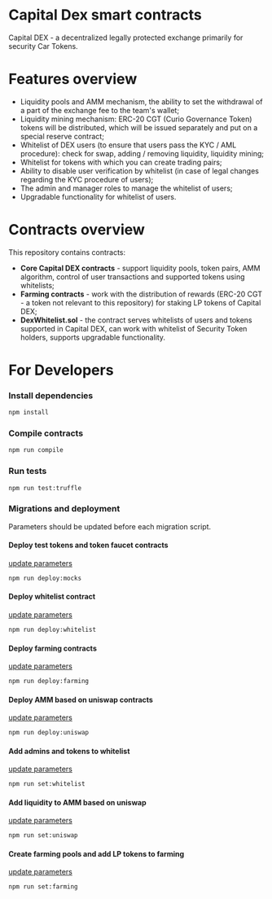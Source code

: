 # Capital Dex smart contracts

Capital DEX - a decentralized legally protected exchange primarily for security Car Tokens.

# Features overview

- Liquidity pools and AMM mechanism, the ability to set the withdrawal of a part of the exchange fee to the team's wallet;
- Liquidity mining mechanism: ERC-20 CGT (Curio Governance Token) tokens will be distributed, which will be issued separately and put on a special reserve contract;
- Whitelist of DEX users (to ensure that users pass the KYC / AML procedure): check for swap, adding / removing liquidity, liquidity mining;
- Whitelist for tokens with which you can create trading pairs;
- Ability to disable user verification by whitelist (in case of legal changes regarding the KYC procedure of users);
- The admin and manager roles to manage the whitelist of users;
- Upgradable functionality for whitelist of users.

# Contracts overview

This repository contains contracts:
- **Core Capital DEX contracts** - support liquidity pools, token pairs, AMM algorithm, control of user transactions and supported tokens using whitelists;
- **Farming contracts** - work with the distribution of rewards (ERC-20 CGT - a token not relevant to this repository) for staking LP tokens of Capital DEX;
- **DexWhitelist.sol** - the contract serves whitelists of users and tokens supported in Capital DEX, can work with whitelist of Security Token holders, supports upgradable functionality.

# For Developers

### Install dependencies

```sh
npm install
```


### Compile contracts

```sh
npm run compile
```

### Run tests

```sh
npm run test:truffle
```

### Migrations and deployment

Parameters should be updated before each migration script.

#### Deploy test tokens and token faucet contracts
[update parameters](/migrations/2_deploy_test_mocks.js)

```sh
npm run deploy:mocks
```

#### Deploy whitelist contract
[update parameters](/migrations/3_deploy_whitelist.js)

```sh
npm run deploy:whitelist
```

#### Deploy farming contracts
[update parameters](/migrations/4_deploy_farming.js)

```sh
npm run deploy:farming
```

#### Deploy AMM based on uniswap contracts
[update parameters](/migrations/5_deploy_uniswap.js)

```sh
npm run deploy:uniswap
```

#### Add admins and tokens to whitelist 
[update parameters](/migrations/6_add_to_wl.js)

```sh
npm run set:whitelist
```

#### Add liquidity to AMM based on uniswap
[update parameters](/migrations/7_add_liquidity_to_uniswap.js)

```sh
npm run set:uniswap
```

#### Create farming pools and add LP tokens to farming
[update parameters](/migrations/8_add_LPs_to_farming.js)

```sh
npm run set:farming
```